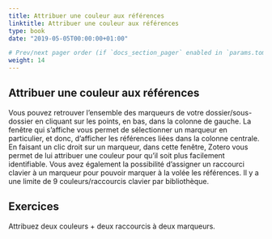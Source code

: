 ```yaml
---
title: Attribuer une couleur aux références
linktitle: Attribuer une couleur aux références
type: book
date: "2019-05-05T00:00:00+01:00"

# Prev/next pager order (if `docs_section_pager` enabled in `params.toml`)
weight: 14
---
```


## Attribuer une couleur aux références

Vous pouvez retrouver l’ensemble des marqueurs de votre dossier/sous-dossier en cliquant sur les points, en bas, dans la colonne de gauche. La fenêtre qui s’affiche vous permet de sélectionner un marqueur en particulier, et donc, d’afficher les références liées dans la colonne centrale. En faisant un clic droit sur un marqueur, dans cette fenêtre, Zotero vous permet de lui attribuer une couleur pour qu’il soit plus facilement identifiable. Vous avez également la possibilité d’assigner un raccourci clavier à un marqueur pour pouvoir marquer à la volée les références. Il y a une limite de 9 couleurs/raccourcis clavier par bibliothèque.

## Exercices

Attribuez deux couleurs + deux raccourcis à deux marqueurs.


